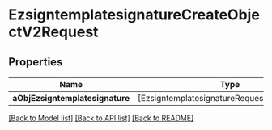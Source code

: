 # EzsigntemplatesignatureCreateObjectV2Request

## Properties
Name | Type | Description | Notes
------------ | ------------- | ------------- | -------------
**aObjEzsigntemplatesignature** | [EzsigntemplatesignatureRequestCompoundV2] |  | 

[[Back to Model list]](../README.md#documentation-for-models) [[Back to API list]](../README.md#documentation-for-api-endpoints) [[Back to README]](../README.md)


